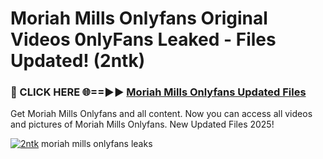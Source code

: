 # Moriah Mills Onlyfans Original Videos 0nlyFans Leaked - Files Updated! (2ntk)

<h3>🔴 CLICK HERE 🌐==►► <a href="https://tinyurl.com/x26r9saj" rel="nofollow">Moriah Mills Onlyfans Updated Files</a></h3>

Get Moriah Mills Onlyfans and all content. Now you can access all videos and pictures of Moriah Mills Onlyfans. New Updated Files 2025!

[![2ntk](https://i.imgur.com/LkgZPqh.gif)](https://tinyurl.com/x26r9saj)
moriah mills onlyfans leaks